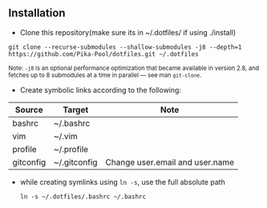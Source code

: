 ## Installation
- Clone this repository(make sure its in ~/.dotfiles/ if using ./install)
```shell
git clone --recurse-submodules --shallow-submodules -j8 --depth=1 https://github.com/Pika-Pool/dotfiles.git ~/.dotfiles
```
<sup>Note: `-j8` is an optional performance optimization that became available in version 2.8, and fetches up to 8 submodules at a time in parallel — see man `git-clone`.</sup>

- Create symbolic links according to the following:

| Source    	| Target       	| Note                            	|
|-----------	|--------------	|---------------------------------	|
| bashrc    	| ~/.bashrc    	|                                 	|
| vim       	| ~/.vim       	|                                 	|
| profile   	| ~/.profile   	|                                 	|
| gitconfig 	| ~/.gitconfig 	| Change user.email and user.name 	|
- while creating symlinks using `ln -s`, use the full absolute path
	``` shell
	ln -s ~/.dotfiles/.bashrc ~/.bashrc
	```

